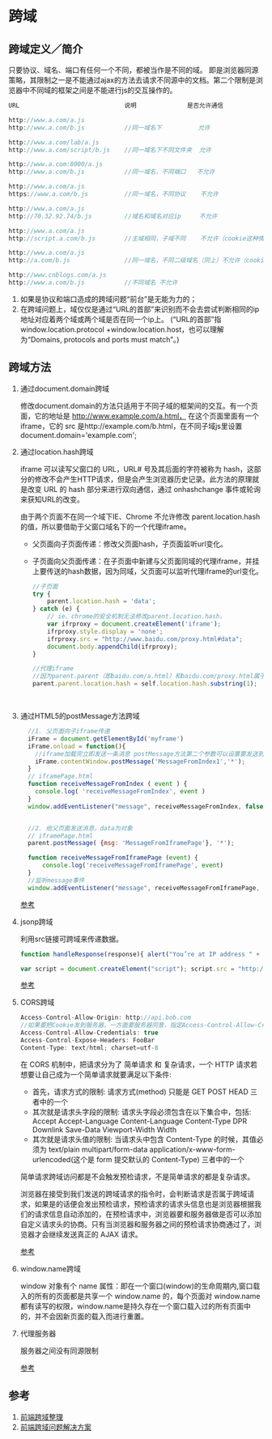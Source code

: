 # 跨域

## 跨域定义／简介

只要协议、域名、端口有任何一个不同，都被当作是不同的域。
即是浏览器同源策略，其限制之一是不能通过ajax的方法去请求不同源中的文档。第二个限制是浏览器中不同域的框架之间是不能进行js的交互操作的。

```Javascript
URL                             说明              是否允许通信

http://www.a.com/a.js
http://www.a.com/b.js           //同一域名下          允许

http://www.a.com/lab/a.js
http://www.a.com/script/b.js    //同一域名下不同文件夹  允许

http://www.a.com:8000/a.js
http://www.a.com/b.js           //同一域名，不同端口   不允许

http://www.a.com/a.js
https://www.a.com/b.js          //同一域名，不同协议    不允许

http://www.a.com/a.js
http://70.32.92.74/b.js         //域名和域名对应ip     不允许

http://www.a.com/a.js
http://script.a.com/b.js        //主域相同，子域不同    不允许（cookie这种情况下也不允许访问）

http://www.a.com/a.js
http://a.com/b.js               //同一域名，不同二级域名（同上）不允许（cookie这种情况下也不允许访问）

http://www.cnblogs.com/a.js
http://www.a.com/b.js           //不同域名 不允许
```

1. 如果是协议和端口造成的跨域问题“前台”是无能为力的；
2. 在跨域问题上，域仅仅是通过“URL的首部”来识别而不会去尝试判断相同的ip地址对应着两个域或两个域是否在同一个ip上。
   (“URL的首部”指window.location.protocol +window.location.host，也可以理解为“Domains, protocols and ports must match”。)

## 跨域方法

1. 通过document.domain跨域

   修改document.domain的方法只适用于不同子域的框架间的交互。有一个页面，它的地址是 http://www.example.com/a.html， 在这个页面里面有一个iframe，它的 src 是http://example.com/b.html，在不同子域js里设置document.domain='example.com';

2. 通过location.hash跨域

   iframe 可以读写父窗口的 URL，URL# 号及其后面的字符被称为 hash，这部分的修改不会产生HTTP请求，但是会产生浏览器历史记录。此方法的原理就是改变 URL 的 hash 部分来进行双向通信，通过 onhashchange 事件或轮询来获知URL的改变。

   由于两个页面不在同一个域下IE、Chrome 不允许修改 parent.location.hash 的值，所以要借助于父窗口域名下的一个代理iframe。

   - 父页面向子页面传递：修改父页面hash，子页面监听url变化。

   - 子页面向父页面传递：在子页面中新建与父页面同域的代理iframe，并挂上要传送的hash数据，因为同域，父页面可以监听代理iframe的url变化。

     ```javascript
     //子页面
     try {  
         parent.location.hash = 'data';  
     } catch (e) {
         // ie、chrome的安全机制无法修改parent.location.hash，  
         var ifrproxy = document.createElement('iframe');  
         ifrproxy.style.display = 'none';
         ifrproxy.src = "http://www.baidu.com/proxy.html#data";  
         document.body.appendChild(ifrproxy);  
     }

     //代理iframe
     //因为parent.parent（即baidu.com/a.html）和baidu.com/proxy.html属于同一个域，所以可以改变其location.hash的值  
     parent.parent.location.hash = self.location.hash.substring(1);
     ```

   ​

3. 通过HTML5的postMessage方法跨域

    ```Javascript
      //1. 父页面向子iframe传递
      iFrame = document.getElementById('myframe')
      iFrame.onload = function(){
        //iframe加载完立即发送一条消息 postMessage方法第二个参数可以设置要发送到哪个url，如果当前子页面的url和设置的不一致，则会发送失败，我们设置为*，代表所有url都允许发送。
        iFrame.contentWindow.postMessage('MessageFromIndex1','*');
      }
      // iframePage.html
      function receiveMessageFromIndex ( event ) {
        console.log( 'receiveMessageFromIndex', event )
      }
      window.addEventListener("message", receiveMessageFromIndex, false);


      //2. 给父页面发送消息，data为对象
      // iframePage.html
      parent.postMessage( {msg: 'MessageFromIframePage'}, '*');

      function receiveMessageFromIframePage (event) {
          console.log('receiveMessageFromIframePage', event)
      }
      //监听message事件
      window.addEventListener("message", receiveMessageFromIframePage, false);
    ```

    [参考](https://juejin.im/post/590c3983ac502e006531df11)

4. jsonp跨域

   利用src链接可跨域来传递数据。

   ```Javascript
   function handleResponse(response){ alert("You’re at IP address " + response.ip + ", which is in " + response.city + ", " + response.region_name); }

   var script = document.createElement("script"); script.src = "http://freegeoip.net/json/?callback=handleResponse"; document.body.insertBefore(script, document.body.firstChild);
   ```

   [参考](https://juejin.im/post/5c07fa04e51d451de968906b)

5. CORS跨域

    ```javascript
    Access-Control-Allow-Origin: http://api.bob.com
    //如果要把Cookie发到服务器，一方面要服务器同意，指定Access-Control-Allow-Credentials字段。另一方面，开发者必须在AJAX请求中打开withCredentials属性。
    Access-Control-Allow-Credentials: true
    Access-Control-Expose-Headers: FooBar
    Content-Type: text/html; charset=utf-8
    ```

    在 CORS 机制中，把请求分为了 简单请求 和 复杂请求，一个 HTTP 请求若想要让自己成为一个简单请求就要满足以下条件:
      - 首先，请求方式的限制: 请求方式(method) 只能是 GET POST HEAD 三者中的一个
      - 其次就是请求头字段的限制: 请求头字段必须包含在以下集合中，包括: Accept Accept-Language Content-Language Content-Type DPR Downlink Save-Data Viewport-Width Width
      - 其次就是请求头值的限制: 当请求头中包含 Content-Type 的时候，其值必须为 text/plain multipart/form-data application/x-www-form-urlencoded(这个是 form 提交默认的 Content-Type) 三者中的一个

    简单请求跨域访问都是不会触发预检请求，不是简单请求的都是复杂请求。

    浏览器在接受到我们发送的跨域请求的指令时，会判断请求是否属于跨域请求，如果是的话便会发出预检请求，预检请求的请求头信息也是浏览器根据我们的请求信息自动添加的，在预检请求中，浏览器要和服务器做是否可以添加自定义请求头的协商。只有当浏览器和服务器之间的预检请求协商通过了，浏览器才会继续发送真正的 AJAX 请求。

    [参考](https://juejin.im/post/5c0b5a8851882548e9380afb)

6. window.name跨域

    window 对象有个 name 属性：即在一个窗口(window)的生命周期内,窗口载入的所有的页面都是共享一个 window.name 的，每个页面对 window.name 都有读写的权限，window.name是持久存在一个窗口载入过的所有页面中的，并不会因新页面的载入而进行重置。

7. 代理服务器

   服务器之间没有同源限制

   [参考](https://juejin.im/post/5c153c456fb9a049ca373eed)

## 参考

1. [前端跨域整理](https://gold.xitu.io/post/5815f4abbf22ec006893b431)
2. [前端跨域问题解决方案](https://juejin.im/post/5c35f6286fb9a049be5dad82)